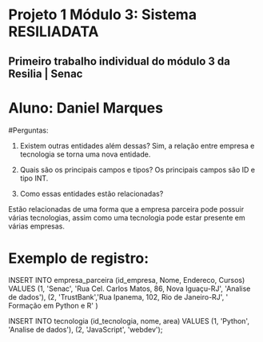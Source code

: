 # Projeto 1 Módulo 3: Sistema RESILIADATA
## Primeiro trabalho individual do módulo 3 da Resilia | Senac
# Aluno: Daniel Marques

#Perguntas:
1. Existem outras entidades além dessas?
Sim, a relação entre empresa e tecnologia se torna uma nova entidade.
2. Quais são os principais campos e tipos?
Os principais campos são ID e tipo INT.

3. Como essas entidades estão relacionadas?

Estão relacionadas de uma forma que a empresa parceira pode possuir várias tecnologias, assim como uma tecnologia pode estar presente em várias empresas.

# Exemplo de registro:

INSERT INTO empresa_parceira (id_empresa, Nome, Endereco, Cursos)
VALUES  (1, 'Senac', 'Rua Cel. Carlos Matos, 86, Nova Iguaçu-RJ', 'Analise de dados'),
        (2, 'TrustBank','Rua Ipanema, 102, Rio de Janeiro-RJ', ' Formação em Python e R' )

INSERT INTO tecnologia (id_tecnologia, nome, area)
VALUES (1, 'Python', 'Analise de dados'),
       (2, 'JavaScript', 'webdev');

